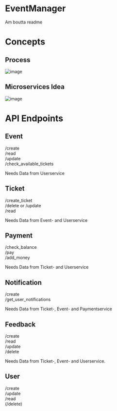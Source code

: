 # EventManager
Am boutta readme 

# Concepts
## Process
![image](https://github.com/user-attachments/assets/8a319b5d-f45f-47e2-beca-79070e116fe3)


## Microservices Idea
![image](https://github.com/user-attachments/assets/7d39198e-47e7-498f-9850-06615f22271d)

# API Endpoints
## Event
/create  
/read  
/update  
/check_available_tickets

Needs Data from Userservice

## Ticket
/create_ticket   
/delete or /update  
/read

Needs Data from Event- and Userservice

## Payment
/check_balance  
/pay  
/add_money

Needs Data from Ticket- and Userservice

## Notification
/create  
/get_user_notifications  

Needs Data from Ticket-, Event- and Paymentservice

## Feedback
/create  
/read  
/update  
/delete  

Needs Data from Ticket-, Event- and Userservice.
## User
/create  
/update  
/read  
(/delete)  


